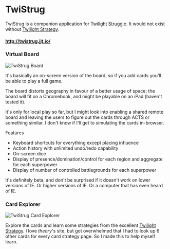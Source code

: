 TwiStrug
========

TwiStrug is a companion application for [Twilight Struggle](http://en.wikipedia.org/wiki/Twilight_Struggle). It would not exist without [Twilight Strategy](http://twilightstrategy.com).

#### http://twistrug.jjt.io/

### Virtual Board

![TwiStrug Board](http://twistrug.jjt.io/images/home-board.jpg)

It's basically an on-screen version of the board, so if you add cards you'll be able to play a full game.

The board distorts geography in favour of a better usage of space; the board will fit on a Chromebook, and might be playable on an iPad (haven't tested it).

It's only for local play so far, but I might look into enabling a shared remote board and leaving the users to figure out the cards through ACTS or something similar. I don't know if I'll get to simulating the cards in-browser.

Features

* Keyboard shortcuts for everything except placing influence
* Action history with unlimited undo/redo capability
* On-screen dice
* Display of presence/domination/control for each region and aggregate for each superpower
* Display of number of controlled battlegrounds for each superpower

It's definitely beta, and don't be surprised if it doesn't work on lower versions of IE. Or higher versions of IE. Or a computer that has even heard of IE.

### Card Explorer

![TwiStrug Card Explorer](http://twistrug.jjt.io/images/home-cards.jpg)

Explore the cards and learn some strategies from the excellent [Twilight Strategy](http://twilightstrategy.com). I love *theory*'s site, but got overwhelmed that I had to look up 6 other cards for every card strategy page. So I made this to help myself learn.
